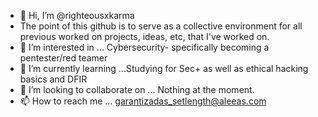 - 👋 Hi, I’m @righteousxkarma
- The point of this github is to serve as a collective environment for all previous worked on projects, ideas, etc, that I've worked on. 
- 👀 I’m interested in ... Cybersecurity- specifically becoming a pentester/red teamer
- 🌱 I’m currently learning ...Studying for Sec+ as well as ethical hacking basics and DFIR
- 💞️ I’m looking to collaborate on ... Nothing at the moment.
- 📫 How to reach me ...  garantizadas_setlength@aleeas.com 

<!---
righteousxkarma/righteousxkarma is a ✨ special ✨ repository because its `README.md` (this file) appears on your GitHub profile.
You can click the Preview link to take a look at your changes.
--->
